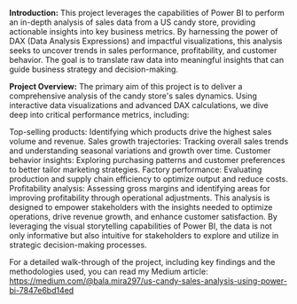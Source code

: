 **Introduction:**
This project leverages the capabilities of Power BI to perform an in-depth analysis of sales data from a US candy store, providing actionable insights into key business metrics. By harnessing the power of DAX (Data Analysis Expressions) and impactful visualizations, this analysis seeks to uncover trends in sales performance, profitability, and customer behavior. The goal is to translate raw data into meaningful insights that can guide business strategy and decision-making.

**Project Overview:**
The primary aim of this project is to deliver a comprehensive analysis of the candy store's sales dynamics. Using interactive data visualizations and advanced DAX calculations, we dive deep into critical performance metrics, including:

Top-selling products: Identifying which products drive the highest sales volume and revenue.
Sales growth trajectories: Tracking overall sales trends and understanding seasonal variations and growth over time.
Customer behavior insights: Exploring purchasing patterns and customer preferences to better tailor marketing strategies.
Factory performance: Evaluating production and supply chain efficiency to optimize output and reduce costs.
Profitability analysis: Assessing gross margins and identifying areas for improving profitability through operational adjustments.
This analysis is designed to empower stakeholders with the insights needed to optimize operations, drive revenue growth, and enhance customer satisfaction. By leveraging the visual storytelling capabilities of Power BI, the data is not only informative but also intuitive for stakeholders to explore and utilize in strategic decision-making processes.

For a detailed walk-through of the project, including key findings and the methodologies used, you can read my Medium article: https://medium.com/@bala.mira297/us-candy-sales-analysis-using-power-bi-7847e6bd14ed
